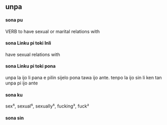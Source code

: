 ## unpa

#### sona pu

VERB to have sexual or marital relations with

#### sona Linku pi toki Inli

have sexual relations with

#### sona Linku pi toki pona

unpa la ijo li pana e pilin sijelo pona tawa ijo ante. tenpo la ijo sin li ken tan unpa pi ijo ante

#### sona ku

sex⁵, sexual⁵, sexually⁵, fucking³, fuck²

#### sona sin

